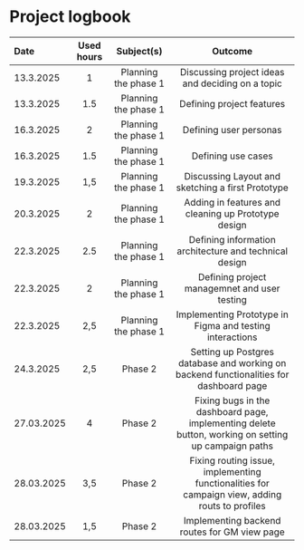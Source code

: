 # Project logbook

| Date  | Used hours | Subject(s) |  Outcome |
| :---  |     :---:      |     :---:      |     :---:      |
| 13.3.2025 | 1 | Planning the phase 1  | Discussing project ideas and deciding on a topic  |
| 13.3.2025 | 1.5 | Planning the phase 1  | Defining project features |
| 16.3.2025 | 2 | Planning the phase 1  | Defining user personas |
| 16.3.2025 | 1.5 | Planning the phase 1  | Defining use cases |
| 19.3.2025 | 1,5 | Planning the phase 1  | Discussing Layout and sketching a first Prototype |
| 20.3.2025 | 2 | Planning the phase 1  | Adding in features and cleaning up Prototype design |
| 22.3.2025 | 2.5 | Planning the phase 1  | Defining information architecture and technical design |
| 22.3.2025 | 2 | Planning the phase 1  | Defining project managemnet and user testing |
| 22.3.2025 | 2,5 | Planning the phase 1  | Implementing Prototype in Figma and testing interactions |
| 24.3.2025 | 2,5 | Phase 2  | Setting up Postgres database and working on backend functionalities for dashboard page |
| 27.03.2025 | 4 | Phase 2 | Fixing bugs in the dashboard page, implementing delete button, working on setting up campaign paths |
| 28.03.2025 | 3,5 | Phase 2 | Fixing routing issue, implementing functionalities for campaign view, adding routs to profiles |
| 28.03.2025 | 1,5 | Phase 2 | Implementing backend routes for GM view page |

